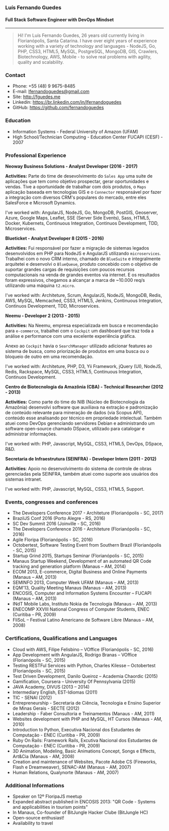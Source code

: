### Luís Fernando Guedes
#### Full Stack Software Engineer with DevOps Mindset
---

> Hi! I'm Luís Fernando Guedes, 26 years old currently living in Florianópolis, Santa Catarina. I have over eight years of experience working with a variety of technology and languages - NodeJS, Go, PHP, CSS3, HTML5, MySQL, PostgreSQL, MongoDB, GIS, Crawlers, Biotechnology, AWS, Mobile - to solve real problems with agility, quality and scalability.

### Contact
* Phone: +55 (48) 9 9675-8485
* E-mail: lfernandoguedes@gmail.com
* Site: http://fguedes.me
* Linkedin: https://br.linkedin.com/in/lfernandoguedes
* GitHub: https://github.com/fernandoguedes

### Education
* Information Systems - Federal University of Amazon (UFAM)
* High School/Technician Computing - Education Center FUCAPI (CESF) - 2007

### Professional Experience
__Neoway Business Solutions - Analyst Developer (2016 - 2017)__

__Activities:__ Parte do time de desevolvimento do `Sales App` uma suite de aplicações que tem como objetivo prospectar, gerar oportunidades e vendas.
Tive a oportunidade de trabalhar com dois produtos, o `Maps` aplicação baseada em tecnologias GIS e o `Connector` responsável por fazer a integração com diversos CRM's populares do mercado, entre eles SalesForce e Microsoft Dynamics.

I've worked with: AngularJS, NodeJS, Go, MongoDB, PostGIS, Geoserver, Azure, Google Maps, Leaflet, SSE (Server Side Events), Sass, HTML5, Docker, Kubernets, Continuous Integration, Continuos Development, TDD, Microservices.

__Blueticket - Analyst Developer 8 (2015 - 2016)__

__Activities:__ Fui responsável por fazer a migração de sistemas legados desenvolvidos em PHP para NodeJS e AngularJS utilizando `microservices`.
Trabalhei com o novo CRM interno, chamado de `BlueSuite` e integralmente arquitetei e desenvolvi o `BlueQueue`, produto concebido com o objetivo de suportar grandes cargas de requisições com poucos recursos computacionais na venda de grandes eventos via internet. E os resultados foram expressivos, chegamos a alcançar a marca de ~10.000 req/s utilizando uma máquina `t2.micro`.

I've worked with: Architeture, Scrum, AngularJS, NodeJS, MongoDB, Redis, AWS, MySQL, Memcached, CSS3, HTML5, Jenkins, Continuous Integration, Continuos Development, TDD, Microservices.

__Neemu - Developer 2 (2013 - 2015)__

__Activities:__ Na Neemu, empresa especializada em busca e recomendação para `e-commerce`, trabalhei com o `Cockpit` um dashboard que traz toda a análise e performance com uma excelente experiência gráfica.

Anexo ao `Cockpit` havia o `SearchManager` utilizado adicionar features ao sistema de busca, como priorização de produtos em uma busca ou o bloqueio de outro em uma recomendação.

I've worked with: Architeture, PHP, D3, Yii Framework, jQuery (UI), NodeJS, Redis, Rackspace, MySQL, CSS3, HTML5, Continuous Integration, Continuos Development.

__Centro de Biotecnologia da Amazônia (CBA) - Technical Researcher (2012 - 2013)__

__Activities:__ Como parte do time do NIB (Núcleo de Biotecnologia da Amazônia) desenvolvi software que auxiliava na extração e padronização de conteúdo relevante para mineração de dados (via Scopus API), conteúdo esse analisando por técnico em propriedade intelectual. Também atuei como DevOps gerenciando servidores Debian e administrando um software open-source chamado DSpace, utilizado para catalogar e administrar informações.

I've worked with: PHP, Javascript, MySQL, CSS3, HTML5, DevOps, DSpace, R&D.

__Secretaria de Infraestrutura (SEINFRA) - Developer Intern (2011 - 2012)__

__Activities__: Apoio no desenvolvimento do sistema de controle de obras gerenciadas pela SEINFRA, também atuei como suporte aos usuários dos sistemas intranet.

I've worked with: PHP, Javascript, MySQL, CSS3, HTML5, Support.

### Events, congresses and conferences
* The Developers Conference 2017 - Architeture (Florianópolis - SC, 2017)
* BrazilJS Conf 2016 (Porto Alegre - RS, 2016)
* SC Dev Summit 2016 (Joinville - SC, 2016)
* The Developers Conference 2016 - Architeture (Florianópolis - SC, 2016)
* Agile Floripa (Florianópolis - SC, 2016)
* Octobertest, Software Testing Event from Southern Brazil (Florianópolis - SC, 2015)
* Startup Grind 2015, Startups Seminar (Florianópolis - SC, 2015)
* Manaus Startup Weekend, Development of an automated QR Code tracking and generation platform (Manaus – AM, 2014)
* ECOM 2013, E-commerce, Digital Business and Online Payments (Manaus – AM, 2013)
* SEMINFO 2013, Computer Week UFAM (Manaus – AM, 2013)
* EQM'13, Quality Meeting Manaus (Manaus – AM, 2013)
* ENCOSIS, Computer and Information Systems Encounter – FUCAPI (Manaus – AM, 2013)
* INdT Mobile Labs, Instituto Nokia de Tecnologia (Manaus – AM, 2013)
* ENECOMP XXVIII National Congress of Computer Students, ENEC (Curitiba – PR, 2009)
* FliSoL – Festival Latino Americano de Software Libre (Manaus – AM, 2008)

### Certifications, Qualifications and Languages
* Cloud with AWS, Filipe Felisbino – VOffice (Florianópolis - SC, 2016)
* App Development with AngularJS, Rodrigo Branas – VOffice (Florianópolis - SC, 2015)
* Testing RESTFul Services with Python, Charles Kilesse – Octobertest (Florianópolis - SC, 2015)
* Test Driven Development, Danilo Queiroz – Academia Chaordic (2015)
* Gamification, Coursera – University Of Pennsylvania (2015)
* JAVA Academy, DIVUS (2013 – 2014)
* Intermediary English, EST-Idiomas (2011)
* TIC - SENAI (2012)
* Entrepreneurship - Secretaria de Ciência, Tecnologia e Ensino Superior de Minas Gerais - SECTE (2012)
* Leadership - Faber Consultoria e Treinamentos (Manaus - AM, 2011)
* Websites development with PHP and MySQL, HT Cursos (Manaus - AM, 2010)
* Introduction to Python, Executiva Nacional dos Estudantes de Computação - ENEC (Curitiba - PR, 2009)
* Ruby On Rails: Framework Rails, Excutiva Nacional dos Estudantes de Computação - ENEC (Curitiba - PR, 2009)
* 3D Animation, Modeling, Basic Animations Concept, Songs e Effects, Art&Cia (Manaus - AM, 2008)
* Creation and maintenance of Websites, Pacote Adobe CS (Fireworks, Flash e Dreamweaver), SENAC-AM (Manaus - AM, 2007)
* Human Relations, Qualynorte (Manaus - AM, 2007)

### Additional Informations
* Speaker on 12º FloripaJS meetup
* Expanded abstract published in ENCOSIS 2013: "QR Code - Systems and applicabilities in tourism points"
* In Manaus, Co-founder of BitJungle Hacker Clube (BitJungle HC)
* Open-source enthusiast!
* Availability to travel
